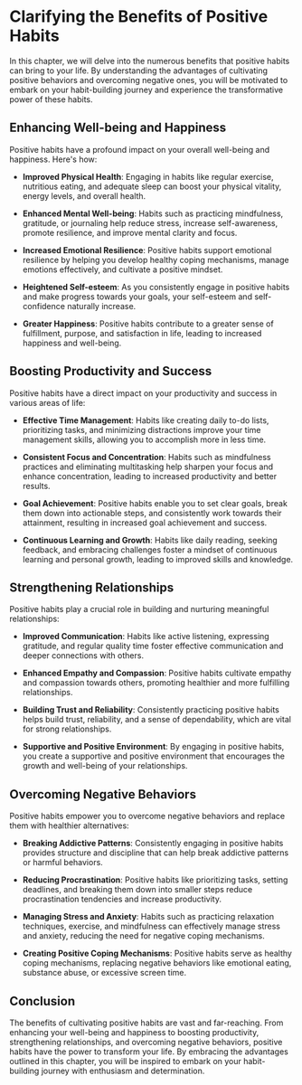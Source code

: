 # Clarifying the Benefits of Positive Habits

In this chapter, we will delve into the numerous benefits that positive habits can bring to your life. By understanding the advantages of cultivating positive behaviors and overcoming negative ones, you will be motivated to embark on your habit-building journey and experience the transformative power of these habits.

## Enhancing Well-being and Happiness

Positive habits have a profound impact on your overall well-being and happiness. Here's how:

- **Improved Physical Health**: Engaging in habits like regular exercise, nutritious eating, and adequate sleep can boost your physical vitality, energy levels, and overall health.
    
- **Enhanced Mental Well-being**: Habits such as practicing mindfulness, gratitude, or journaling help reduce stress, increase self-awareness, promote resilience, and improve mental clarity and focus.
    
- **Increased Emotional Resilience**: Positive habits support emotional resilience by helping you develop healthy coping mechanisms, manage emotions effectively, and cultivate a positive mindset.
    
- **Heightened Self-esteem**: As you consistently engage in positive habits and make progress towards your goals, your self-esteem and self-confidence naturally increase.
    
- **Greater Happiness**: Positive habits contribute to a greater sense of fulfillment, purpose, and satisfaction in life, leading to increased happiness and well-being.
    

## Boosting Productivity and Success

Positive habits have a direct impact on your productivity and success in various areas of life:

- **Effective Time Management**: Habits like creating daily to-do lists, prioritizing tasks, and minimizing distractions improve your time management skills, allowing you to accomplish more in less time.
    
- **Consistent Focus and Concentration**: Habits such as mindfulness practices and eliminating multitasking help sharpen your focus and enhance concentration, leading to increased productivity and better results.
    
- **Goal Achievement**: Positive habits enable you to set clear goals, break them down into actionable steps, and consistently work towards their attainment, resulting in increased goal achievement and success.
    
- **Continuous Learning and Growth**: Habits like daily reading, seeking feedback, and embracing challenges foster a mindset of continuous learning and personal growth, leading to improved skills and knowledge.
    

## Strengthening Relationships

Positive habits play a crucial role in building and nurturing meaningful relationships:

- **Improved Communication**: Habits like active listening, expressing gratitude, and regular quality time foster effective communication and deeper connections with others.
    
- **Enhanced Empathy and Compassion**: Positive habits cultivate empathy and compassion towards others, promoting healthier and more fulfilling relationships.
    
- **Building Trust and Reliability**: Consistently practicing positive habits helps build trust, reliability, and a sense of dependability, which are vital for strong relationships.
    
- **Supportive and Positive Environment**: By engaging in positive habits, you create a supportive and positive environment that encourages the growth and well-being of your relationships.
    

## Overcoming Negative Behaviors

Positive habits empower you to overcome negative behaviors and replace them with healthier alternatives:

- **Breaking Addictive Patterns**: Consistently engaging in positive habits provides structure and discipline that can help break addictive patterns or harmful behaviors.
    
- **Reducing Procrastination**: Positive habits like prioritizing tasks, setting deadlines, and breaking them down into smaller steps reduce procrastination tendencies and increase productivity.
    
- **Managing Stress and Anxiety**: Habits such as practicing relaxation techniques, exercise, and mindfulness can effectively manage stress and anxiety, reducing the need for negative coping mechanisms.
    
- **Creating Positive Coping Mechanisms**: Positive habits serve as healthy coping mechanisms, replacing negative behaviors like emotional eating, substance abuse, or excessive screen time.
    

## Conclusion

The benefits of cultivating positive habits are vast and far-reaching. From enhancing your well-being and happiness to boosting productivity, strengthening relationships, and overcoming negative behaviors, positive habits have the power to transform your life. By embracing the advantages outlined in this chapter, you will be inspired to embark on your habit-building journey with enthusiasm and determination.
